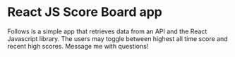 # React JS Score Board app

Follows is a simple app that retrieves data from an API and the React Javascript library. The users may toggle between highest all time score and recent high scores. Message me with questions!
